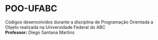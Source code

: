 # POO-UFABC

Códigos desenvolvidos durante a disciplina de Programação Orientada a Objeto realizada na Universidade Federal do ABC <br>
**Professor:** Diego Santana Martins
